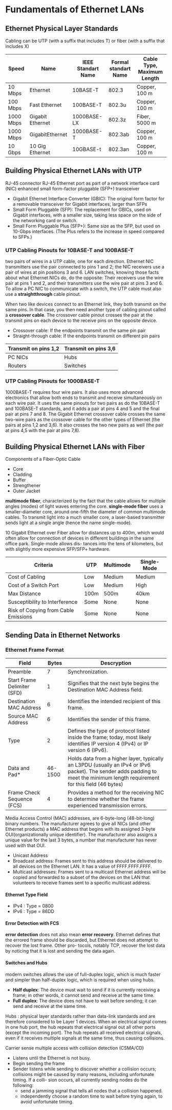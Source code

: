 # Fundamentals of Ethernet LANs
## Ethernet Physical Layer Standards
Cabling can be UTP (with a suffix that includes T) or fiber (with a suffix that includes X)

|Speed|Name|IEEE Standart Name|Formal standart Name|Cable Type, Maximum Length|
|---|---|---|---|---|
|10 Mbps|Ethernet|10BASE-T|802.3|Copper, 100 m|
|100 Mbps|Fast Ethernet|100BASE-T|802.3u|Copper, 100 m|
|1000 Mbps|Gigabit Ethernet|1000BASE-LX|802.3z|Fiber, 5000 m|
|1000 Mbps|GigabitEthernet|1000BASE-T|802.3ab|Copper, 100 m|
|10 Gbps|10 Gig Ethernet|10GBASE-t|802.3an|Copper, 100 m|

## Building Physical Ethernet LANs with UTP
RJ-45 connector
RJ-45 Ethernet port as part of a network interface card (NIC)
enhanced small form-factor pluggable (SFP+) transceiver

* Gigabit Ethernet Interface Converter (GBIC): The original form factor for a removable transceiver for Gigabit interfaces; larger than SFPs 
* Small Form Pluggable (SFP): The replacement for GBICs, used on Gigabit interfaces, with a smaller size, taking less space on the side of the networking card or switch. 
* Small Form Pluggable Plus (SFP+): Same size as the SFP, but used on 10-Gbps interfaces. (The Plus refers to the increase in speed compared to SFPs.)

### UTP Cabling Pinouts for 10BASE-T and 100BASE-T
two pairs of wires in a UTP cable, one for each direction. Ethernet NIC transmitters use the pair connected to pins 1 and 2; the NIC receivers use a pair of wires at pin positions 3 and 6. LAN switches, knowing those facts about what Ethernet NICs do, do the opposite: Their receivers use the wire pair at pins 1 and 2, and their
transmitters use the wire pair at pins 3 and 6.
To allow a PC NIC to communicate with a switch, the UTP cable must also use a <b>straightthrough</b> cable pinout.

When two like devices connect to an Ethernet link, they both transmit on the same pins. In that case, you then need another type of cabling pinout called a <b>crossover cable</b>. The crossover cable pinout crosses the pair at the transmit pins on each device to the receive pins on the opposite device.

* Crossover cable: If the endpoints transmit on the same pin pair 
* Straight-through cable: If the endpoints transmit on different pin pairs

|Transmit on pins 1,2|Transmit on pins 3,6|
|---|---|
|PC NICs|Hubs|
|Routers|Switches|

### UTP Cabling Pinouts for 1000BASE-T
1000BASE-T requires four wire pairs. It also uses more advanced electronics that allow both ends to transmit and receive simultaneously on each wire pair. It uses the same pinouts for two pairs as do the 10BASE-T and 100BASE-T standards, and it adds a pair at pins 4 and 5 and the final pair at pins 7 and 8. The Gigabit Ethernet crossover cable crosses the same two-wire pairs as the crossover cable for the other types of Ethernet (the pairs at pins 1,2 and 3,6). It also crosses the two new
pairs as well (the pair at pins 4,5 with the pair at pins 7,8).

## Building Physical Ethernet LANs with Fiber
Components of a Fiber-Optic Cable
* Core
* Cladding
* Buffer
* Strengthener
* Outer Jacket

<b>multimode fiber</b>, characterized by the fact that the cable allows for multiple angles (modes) of light waves entering the core.
<b>single-mode fiber</b> uses a smaller-diameter core, around one-fifth the diameter of common multimode cables. To transmit light into a much smaller core, a
laser-based transmitter sends light at a single angle (hence the name single-mode).

10 Gigabit Ethernet over Fiber allow for distances up to 400m, which would often allow for connection of devices in different buildings in the same office park. Single-mode allows dis-
tances into the tens of kilometers, but with slightly more expensive SFP/SFP+ hardware.

|Criteria|UTP|Multimode|Single-Mode|
|---|---|---|---|
|Cost of Cabling|Low|Medium|Medium|
|Cost of a Switch Port|Low|Medium|High|
|Max Distance|100m|500m|40km|
| Susceptibility to Interference|Some|None|None|
| Risk of Copying from Cable Emissions|Some|None|None|

## Sending Data in Ethernet Networks
### Ethernet Frame Format
|Field|Bytes|Descryption|
|---|---|---|
|Preamble|7|Synchronization.|
|Start Frame Delimiter (SFD)|1|Signifies that the next byte begins the Destination MAC Address field.|
|Destination MAC Address|6|Identifies the intended recipient of this frame.|
|Source MAC Address|6|Identifies the sender of this frame.|
|Type|2|Defines the type of protocol listed inside the frame; today, most likely identifies IP version 4 (IPv4) or IP version 6 (IPv6).|
|Data and Pad*|46-1500|Holds data from a higher layer, typically an L3PDU (usually an IPv4 or IPv6 packet). The sender adds padding to meet the minimum length requirement for this field (46 bytes)|
|Frame Check Sequence (FCS)|4|Provides a method for the receiving NIC to determine whether the frame experienced transmission errors.|

Media Access Control (MAC) addresses, are 6-byte-long (48-bit-long) binary numbers. The manufacturer agrees to give all NICs (and other Ethernet products) a MAC address that begins with its assigned 3-byte OUI(organizationally unique identifier). The manufacturer also assigns a unique value for the last 3 bytes, a number that manufacturer has never used with that OUI. 

* Unicast Address 
* Broadcast address: Frames sent to this address should be delivered to all devices on the Ethernet LAN. It has a value of FFFF.FFFF.FFFF. 
* Multicast addresses: Frames sent to a multicast Ethernet address will be copied and forwarded to a subset of the devices on the LAN that volunteers to receive frames sent to a specific multicast address.

#### Ethernet Type Field
* IPv4 : Type = 0800
* IPv6 : Type = 86DD
#### Error Detection with FCS
<b>error detection</b> does not also mean <b>error recovery</b>. Ethernet defines that the errored frame should be discarded, but Ethernet does not attempt to recover the lost frame. Other pro-
tocols, notably TCP, recover the lost data by noticing that it is lost and sending the data again.

####  Switches and Hubs
modern switches allows the use of full-duplex logic, which is much faster and simpler than half-duplex logic, which is required when using hubs.

* <b>Half duplex</b>: The device must wait to send if it is currently receiving a frame; in other words, it cannot send and receive at the same time. 
* <b>Full duplex</b>: The device does not have to wait before sending; it can send and receive at
the same time.

Hubs : physical layer standards rather than data-link standards and are therefore considered to be Layer 1 devices. When an electrical signal comes in one hub port, the hub repeats that electrical signal out all other ports (except the incoming port). The hub repeats all received electrical signals, even if it receives multiple signals at the same time, thus causing collisions. 

Carrier sense multiple access with collision detection (CSMA/CD)
* Listens until the Ethernet is not busy.
* Begin sending the frame
* Sender listens while sending to discover whether a collision occurs; collisions might be caused by many reasons, including unfortunate timing. If a colli- sion occurs, all currently sending nodes do the following: 
  - send a jamming signal that tells all nodes that a collision happened.
  - independently choose a random time to wait before trying again, to avoid unfortunate timing.